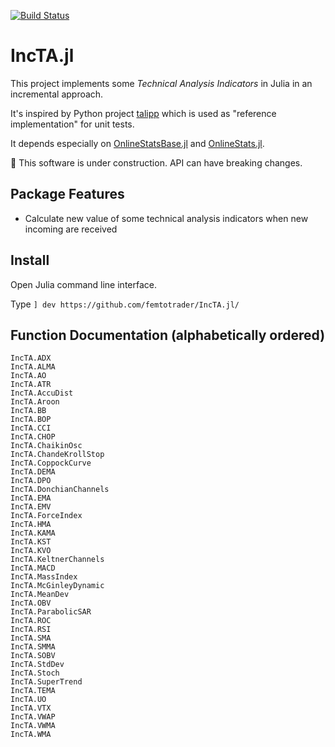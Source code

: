 [![Build Status](https://github.com/femtotrader/IncTA.jl/actions/workflows/CI.yml/badge.svg?branch=master)](https://github.com/femtotrader/IncTA.jl/actions/workflows/CI.yml?query=branch%3Amaster)

# IncTA.jl
This project implements some *Technical Analysis Indicators* in Julia in an incremental approach.

It's inspired by Python project [talipp](https://github.com/nardew/talipp) which is used as "reference implementation" for unit tests.

It depends especially on [OnlineStatsBase.jl](https://github.com/joshday/OnlineStatsBase.jl) and [OnlineStats.jl](https://github.com/joshday/OnlineStatsBase.jl).

🚧 This software is under construction. API can have breaking changes.

## Package Features
- Calculate new value of some technical analysis indicators when new incoming are received

## Install
Open Julia command line interface.

Type `] dev https://github.com/femtotrader/IncTA.jl/`

## Function Documentation (alphabetically ordered)
```@docs
IncTA.ADX
IncTA.ALMA
IncTA.AO
IncTA.ATR
IncTA.AccuDist
IncTA.Aroon
IncTA.BB
IncTA.BOP
IncTA.CCI
IncTA.CHOP
IncTA.ChaikinOsc
IncTA.ChandeKrollStop
IncTA.CoppockCurve
IncTA.DEMA
IncTA.DPO
IncTA.DonchianChannels
IncTA.EMA
IncTA.EMV
IncTA.ForceIndex
IncTA.HMA
IncTA.KAMA
IncTA.KST
IncTA.KVO
IncTA.KeltnerChannels
IncTA.MACD
IncTA.MassIndex
IncTA.McGinleyDynamic
IncTA.MeanDev
IncTA.OBV
IncTA.ParabolicSAR
IncTA.ROC
IncTA.RSI
IncTA.SMA
IncTA.SMMA
IncTA.SOBV
IncTA.StdDev
IncTA.Stoch
IncTA.SuperTrend
IncTA.TEMA
IncTA.UO
IncTA.VTX
IncTA.VWAP
IncTA.VWMA
IncTA.WMA
```
